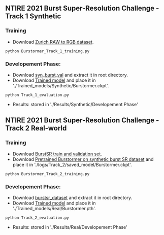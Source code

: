 ## NTIRE 2021 Burst Super-Resolution Challenge - Track 1 Synthetic
### Training
- Download [Zurich RAW to RGB dataset](http://people.ee.ethz.ch/~ihnatova/pynet.html#dataset).
```
python Burstormer_Track_1_training.py
```
### Developement Phase:
- Download [syn_burst_val](https://data.vision.ee.ethz.ch/bhatg/syn_burst_val.zip) and extract it in root directory.
- Download [Trained model](https://mbzuaiac-my.sharepoint.com/:u:/g/personal/akshay_dudhane_mbzuai_ac_ae/ER8mPnjoSIZAnaKA8YyCeE8BA_uQr_73b5qRZx9sh9Rzvw?e=Sc4HFJ) and place it in './Trained_models/Synthetic/Burstormer.ckpt'.
        
```
python Track_1_evaluation.py
```
- Results: stored in './Results/Synthetic/Developement Phase'


## NTIRE 2021 Burst Super-Resolution Challenge - Track 2 Real-world
### Training
- Download [BurstSR train and validation set](https://github.com/goutamgmb/NTIRE21_BURSTSR/blob/master/burstsr_links.md).
- Download [Pretrained Burstormer on synthetic burst SR dataset](https://mbzuaiac-my.sharepoint.com/:u:/g/personal/akshay_dudhane_mbzuai_ac_ae/EYlxq0X49fRGiFD3kMxnM6IB7VNtwhd3atNr4oc1b1psbA?e=rv8iFx) and place it in './logs/Track_2/saved_model/Burstormer.ckpt'.
```
python Burstormer_Track_2_training.py
```
### Developement Phase:
- Download [burstsr_dataset](https://data.vision.ee.ethz.ch/bhatg/BurstSRChallenge/val.zip) and extract it in root directory.
- Download [Trained model](https://mbzuaiac-my.sharepoint.com/:u:/g/personal/akshay_dudhane_mbzuai_ac_ae/EX4h9sC8zvtPkoHQkvTY8VABxF2C4agXqL9HENW1_7Td9Q?e=XIXchy) and place it in './Trained_models/Real/Burstormer.pth'.

```
python Track_2_evaluation.py
```
- Results: stored in './Results/Real/Developement Phase'
